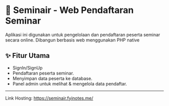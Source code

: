 # 📝 Seminair - Web Pendaftaran Seminar

Aplikasi ini digunakan untuk pengelolaan dan pendaftaran peserta seminar secara online. Dibangun berbasis web menggunakan PHP native

## ✨ Fitur Utama
- SignIn/SignUp
- Pendaftaran peserta seminar.
- Menyimpan data peserta ke database.
- Panel admin untuk melihat & mengelola data pendaftar.

---

Link Hosting:
https://seminair.fyinotes.me/

